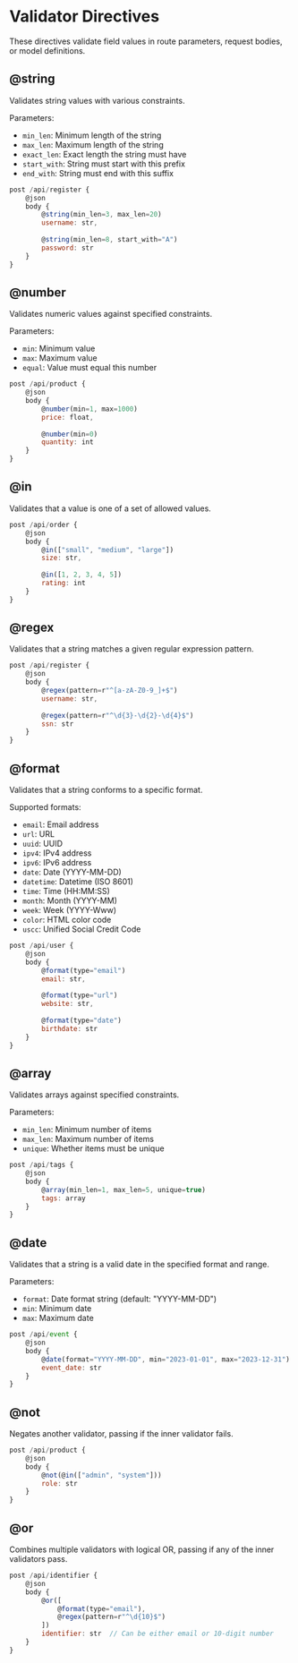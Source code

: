 
# Validator Directives

These directives validate field values in route parameters, request bodies, or model definitions.

## @string

Validates string values with various constraints.

Parameters:
- `min_len`: Minimum length of the string
- `max_len`: Maximum length of the string
- `exact_len`: Exact length the string must have
- `start_with`: String must start with this prefix
- `end_with`: String must end with this suffix

```js
post /api/register {
    @json
    body {
        @string(min_len=3, max_len=20)
        username: str,
        
        @string(min_len=8, start_with="A")
        password: str
    }
}
```

## @number

Validates numeric values against specified constraints.

Parameters:
- `min`: Minimum value
- `max`: Maximum value
- `equal`: Value must equal this number

```js
post /api/product {
    @json
    body {
        @number(min=1, max=1000)
        price: float,
        
        @number(min=0)
        quantity: int
    }
}
```

## @in

Validates that a value is one of a set of allowed values.

```js
post /api/order {
    @json
    body {
        @in(["small", "medium", "large"])
        size: str,
        
        @in([1, 2, 3, 4, 5])
        rating: int
    }
}
```

## @regex

Validates that a string matches a given regular expression pattern.

```js
post /api/register {
    @json
    body {
        @regex(pattern=r"^[a-zA-Z0-9_]+$")
        username: str,
        
        @regex(pattern=r"^\d{3}-\d{2}-\d{4}$")
        ssn: str
    }
}
```

## @format

Validates that a string conforms to a specific format.

Supported formats:
- `email`: Email address
- `url`: URL
- `uuid`: UUID
- `ipv4`: IPv4 address
- `ipv6`: IPv6 address
- `date`: Date (YYYY-MM-DD)
- `datetime`: Datetime (ISO 8601)
- `time`: Time (HH:MM:SS)
- `month`: Month (YYYY-MM)
- `week`: Week (YYYY-Www)
- `color`: HTML color code
- `uscc`: Unified Social Credit Code

```js
post /api/user {
    @json
    body {
        @format(type="email")
        email: str,
        
        @format(type="url")
        website: str,
        
        @format(type="date")
        birthdate: str
    }
}
```

## @array

Validates arrays against specified constraints.

Parameters:
- `min_len`: Minimum number of items
- `max_len`: Maximum number of items
- `unique`: Whether items must be unique

```js
post /api/tags {
    @json
    body {
        @array(min_len=1, max_len=5, unique=true)
        tags: array
    }
}
```

## @date

Validates that a string is a valid date in the specified format and range.

Parameters:
- `format`: Date format string (default: "YYYY-MM-DD")
- `min`: Minimum date
- `max`: Maximum date

```js
post /api/event {
    @json
    body {
        @date(format="YYYY-MM-DD", min="2023-01-01", max="2023-12-31")
        event_date: str
    }
}
```

## @not

Negates another validator, passing if the inner validator fails.

```js
post /api/product {
    @json
    body {
        @not(@in(["admin", "system"]))
        role: str
    }
}
```

## @or

Combines multiple validators with logical OR, passing if any of the inner validators pass.

```js
post /api/identifier {
    @json
    body {
        @or([
            @format(type="email"),
            @regex(pattern=r"^\d{10}$")
        ])
        identifier: str  // Can be either email or 10-digit number
    }
}
```
